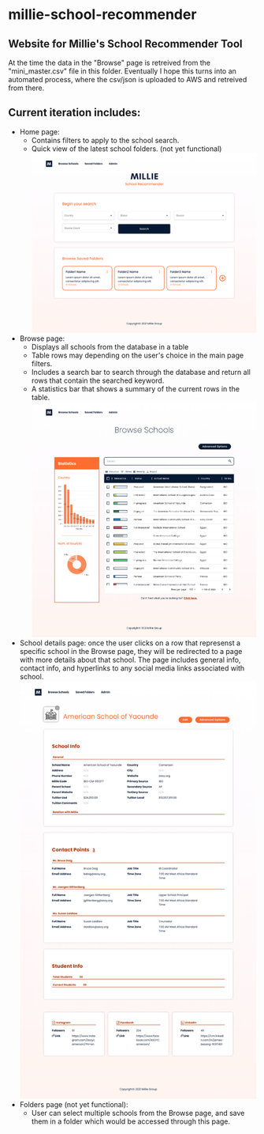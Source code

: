 # millie-school-recommender
## Website for Millie's School Recommender Tool

At the time the data in the "Browse" page is retreived from the "mini_master.csv" file in this folder. Eventually I hope this turns into an automated process, where the csv/json is uploaded to AWS and retreived from there. 


## Current iteration includes:
* Home page: 
    * Contains filters to apply to the school search.
    * Quick view of the latest school folders.  (not yet functional)
    ![Home Page Screenshot](/screenshots/1_home.png)
* Browse page: 
    * Displays all schools from the database in a table
    * Table rows may depending on the user's choice in the main page filters. 
    * Includes a search bar to search through the database and return all rows that contain the searched keyword.
    * A statistics bar that shows a summary of the current rows in the table.
    ![Browse Page Screenshot](./screenshots/2_browse.png)
* School details page: once the user clicks on a row that represenst a specific school in the Browse page, they will be redirected to a page with more details about that school. The page includes general info, contact info, and hyperlinks to any social media links associated with school.
![School Details Page Screenshot](screenshots/3_school_details.png)
* Folders page (not yet functional):
    * User can select multiple schools from the Browse page, and save them in a folder which would be accessed through this page.
